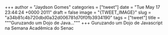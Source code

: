 
+++
author = "Jaydson Gomes"
categories = ["tweet"]
date = "Tue May 17 23:44:24 +0000 2011"
draft = false
image = "{TWEET_IMAGE}"
slug = "a34b81c4b720dbd0a32d006781d70f0fb3934190"
tags = ["tweet"]
title = """Guruzando um Dojo de Java..."""
+++
Guruzando um Dojo de Javascript na Semana Acadêmica do Senac
